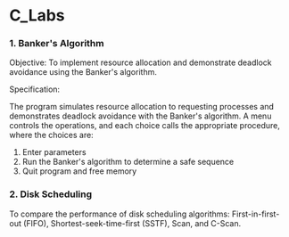 # C_Labs

### 1. Banker's Algorithm

Objective:
To implement resource allocation and demonstrate deadlock avoidance using the Banker's 
algorithm.

Specification:

The program simulates resource allocation to requesting processes and demonstrates deadlock 
avoidance with the Banker's algorithm. A menu controls the operations, and each choice calls 
the appropriate procedure, where the choices are: 
1) Enter parameters
2) Run the Banker's algorithm to determine a safe sequence
3) Quit program and free memory

### 2. Disk Scheduling
To compare the performance of disk scheduling algorithms:
First-in-first-out (FIFO), Shortest-seek-time-first (SSTF), Scan, and C-Scan.

